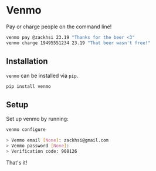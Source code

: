 Venmo
=====

Pay or charge people on the command line!

```sh
venmo pay @zackhsi 23.19 "Thanks for the beer <3"
venmo charge 19495551234 23.19 "That beer wasn't free!"
```

Installation
------------
`venmo` can be installed via `pip`.

```sh
pip install venmo
```

Setup
-----
Set up venmo by running:

```sh
venmo configure

> Venmo email [None]: zackhsi@gmail.com
> Venmo password [None]:
> Verification code: 908126
```

That's it!
